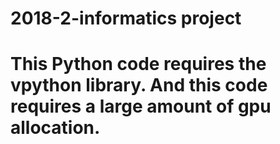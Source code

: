 # 2018-2-informatics project
# This Python code requires the vpython library. And this code requires a large amount of gpu allocation.